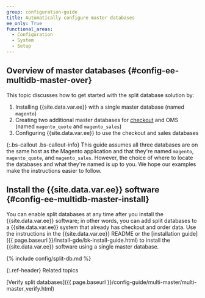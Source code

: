 ```yaml
---
group: configuration-guide
title: Automatically configure master databases
ee_only: True
functional_areas:
  - Configuration
  - System
  - Setup
---
```


## Overview of master databases {#config-ee-multidb-master-over}

This topic discusses how to get started with the split database solution by:

1. Installing {{site.data.var.ee}} with a single master database (named `magento`)
1. Creating two additional master databases for [checkout](https://glossary.magento.com/checkout) and OMS (named `magento_quote` and `magento_sales`)
1. Configuring {{site.data.var.ee}} to use the checkout and sales databases

{:.bs-callout .bs-callout-info}
This guide assumes all three databases are on the same host as the Magento application and that they're named `magento`, `magento_quote`, and `magento_sales`. However, the choice of where to locate the databases and what they're named is up to you. We hope our examples make the instructions easier to follow.

## Install the {{site.data.var.ee}} software {#config-ee-multidb-master-install}

You can enable split databases at any time after you install the {{site.data.var.ee}} software; in other words, you can add split databases to a {{site.data.var.ee}} system that already has checkout and order data. Use the instructions in the {{site.data.var.ee}} README or the [installation guide]({{ page.baseurl }}/install-gde/bk-install-guide.html) to install the {{site.data.var.ee}} software using a single master database.

{% include config/split-db.md %}

{:.ref-header}
Related topics

[Verify split databases]({{ page.baseurl }}/config-guide/multi-master/multi-master_verify.html)
